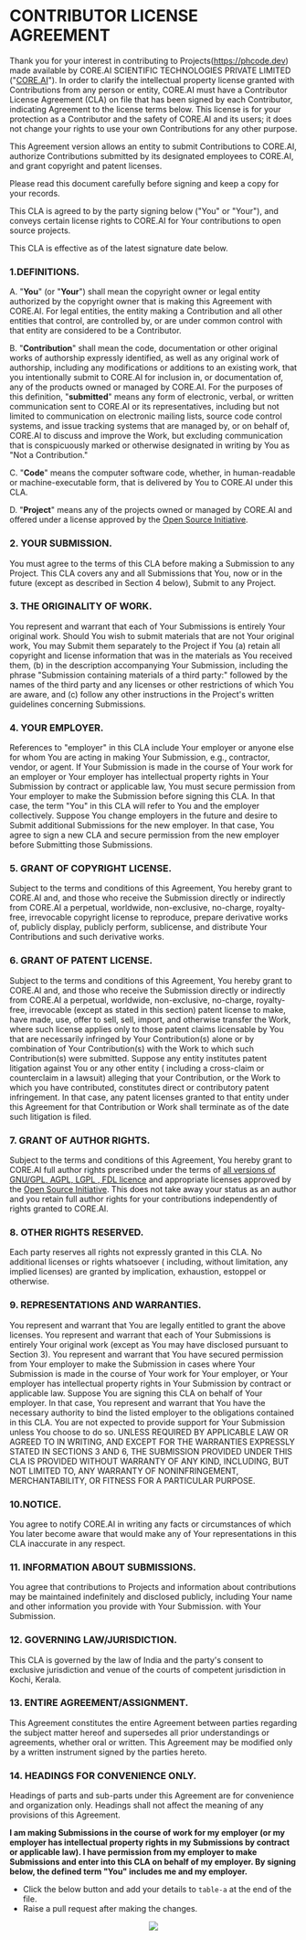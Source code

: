 # **CONTRIBUTOR LICENSE AGREEMENT**

Thank you for your interest in contributing to Projects(https://phcode.dev) made available by CORE.AI SCIENTIFIC TECHNOLOGIES
PRIVATE LIMITED ("[CORE.AI](https://core.ai)"). In order to clarify the intellectual property license granted with Contributions from any
person or entity, CORE.AI must have a Contributor License Agreement (CLA) on file that has been signed by each
Contributor, indicating Agreement to the license terms below. This license is for your protection as a Contributor and
the safety of CORE.AI and its users; it does not change your rights to use your own Contributions for any other purpose.

This Agreement version allows an entity to submit Contributions to CORE.AI, authorize Contributions submitted by its
designated employees to CORE.AI, and grant copyright and patent licenses.

Please read this document carefully before signing and keep a copy for your records.

This CLA is agreed to by the party signing below ("You" or "Your"), and conveys certain license rights to CORE.AI for
Your contributions to open source projects.

This CLA is effective as of the latest signature date below.

### 1.**DEFINITIONS.**

A. "**You**" (or "**Your**") shall mean the copyright owner or legal entity authorized by the copyright owner that is
making this Agreement with CORE.AI. For legal entities, the entity making a Contribution and all other entities that
control, are controlled by, or are under common control with that entity are considered to be a Contributor.

B. "**Contribution**" shall mean the code, documentation or other original works of authorship expressly identified, as
well as any original work of authorship, including any modifications or additions to an existing work, that you
intentionally submit to CORE.AI for inclusion in, or documentation of, any of the products owned or managed by CORE.AI.
For the purposes of this definition, "**submitted**" means any form of electronic, verbal, or written communication sent
to CORE.AI or its representatives, including but not limited to communication on electronic mailing lists, source code
control systems, and issue tracking systems that are managed by, or on behalf of, CORE.AI to discuss and improve the
Work, but excluding communication that is conspicuously marked or otherwise designated in writing by You as "Not a
Contribution."

C. "**Code**" means the computer software code, whether, in human-readable or machine-executable form, that is delivered
by You to CORE.AI under this CLA.

D. "**Project**" means any of the projects owned or managed by CORE.AI and offered under a license approved by the
[Open Source Initiative](https://opensource.org/licenses/category).

### 2. **YOUR SUBMISSION**.

You must agree to the terms of this CLA before making a Submission to any Project. This CLA covers any and all
Submissions that You, now or in the future (except as described in Section 4 below), Submit to any Project.

### 3. **THE ORIGINALITY OF WORK**.

You represent and warrant that each of Your Submissions is entirely Your original work. Should You wish to submit
materials that are not Your original work, You may Submit them separately to the Project if You (a) retain all copyright
and license information that was in the materials as You received them, (b) in the description accompanying Your
Submission, including the phrase "Submission containing materials of a third party:" followed by the names of the third
party and any licenses or other restrictions of which You are aware, and (c) follow any other instructions in the
Project's written guidelines concerning Submissions.

### 4. **YOUR EMPLOYER**.

References to "employer" in this CLA include Your employer or anyone else for whom You are acting in making Your
Submission, e.g., contractor, vendor, or agent. If Your Submission is made in the course of Your work for an employer or
Your employer has intellectual property rights in Your Submission by contract or applicable law, You must secure
permission from Your employer to make the Submission before signing this CLA. In that case, the term "You" in this CLA
will refer to You and the employer collectively. Suppose You change employers in the future and desire to Submit
additional Submissions for the new employer. In that case, You agree to sign a new CLA and secure permission from the
new employer before Submitting those Submissions.

### 5. **GRANT OF COPYRIGHT LICENSE**.

Subject to the terms and conditions of this Agreement, You hereby grant to CORE.AI and, and those who receive the
Submission directly or indirectly from CORE.AI a perpetual, worldwide, non-exclusive, no-charge, royalty-free,
irrevocable copyright license to reproduce, prepare derivative works of, publicly display, publicly perform, sublicense,
and distribute Your Contributions and such derivative works.

### 6. **GRANT OF PATENT LICENSE**.

Subject to the terms and conditions of this Agreement, You hereby grant to CORE.AI and, and those who receive the
Submission directly or indirectly from CORE.AI a perpetual, worldwide, non-exclusive, no-charge, royalty-free,
irrevocable (except as stated in this section) patent license to make, have made, use, offer to sell, sell, import, and
otherwise transfer the Work, where such license applies only to those patent claims licensable by You that are
necessarily infringed by Your Contribution(s) alone or by combination of Your Contribution(s) with the Work to which
such Contribution(s) were submitted. Suppose any entity institutes patent litigation against You or any other entity (
including a cross-claim or counterclaim in a lawsuit) alleging that your Contribution, or the Work to which you have
contributed, constitutes direct or contributory patent infringement. In that case, any patent licenses granted to that
entity under this Agreement for that Contribution or Work shall terminate as of the date such litigation is filed.

### 7. **GRANT OF AUTHOR RIGHTS**.

Subject to the terms and conditions of this Agreement, You hereby grant to CORE.AI full author rights prescribed under
the terms of [all versions of GNU/GPL, AGPL, LGPL , FDL licence](https://www.gnu.org/licenses/) and appropriate licenses
approved by the [Open Source Initiative](https://opensource.org/licenses/category). This does not take away your status
as an author and you retain full author rights for your contributions independently of rights granted to CORE.AI.

### 8. **OTHER RIGHTS RESERVED**.

Each party reserves all rights not expressly granted in this CLA. No additional licenses or rights whatsoever (
including, without limitation, any implied licenses) are granted by implication, exhaustion, estoppel or otherwise.

### 9. **REPRESENTATIONS AND WARRANTIES**.

You represent and warrant that You are legally entitled to grant the above licenses. You represent and warrant that each
of Your Submissions is entirely Your original work (except as You may have disclosed pursuant to Section 3). You
represent and warrant that You have secured permission from Your employer to make the Submission in cases where Your
Submission is made in the course of Your work for Your employer, or Your employer has intellectual property rights in
Your Submission by contract or applicable law. Suppose You are signing this CLA on behalf of Your employer. In that
case, You represent and warrant that You have the necessary authority to bind the listed employer to the obligations
contained in this CLA. You are not expected to provide support for Your Submission unless You choose to do so. UNLESS
REQUIRED BY APPLICABLE LAW OR AGREED TO IN WRITING, AND EXCEPT FOR THE WARRANTIES EXPRESSLY STATED IN SECTIONS 3 AND 6,
THE SUBMISSION PROVIDED UNDER THIS CLA IS PROVIDED WITHOUT WARRANTY OF ANY KIND, INCLUDING, BUT NOT LIMITED TO, ANY
WARRANTY OF NONINFRINGEMENT, MERCHANTABILITY, OR FITNESS FOR A PARTICULAR PURPOSE.

### 10.**NOTICE**.

You agree to notify CORE.AI in writing any facts or circumstances of which You later become aware that would make any of
Your representations in this CLA inaccurate in any respect.

### 11. **INFORMATION ABOUT SUBMISSIONS**.

You agree that contributions to Projects and information about contributions may be maintained indefinitely and
disclosed publicly, including Your name and other information you provide with Your Submission.
with Your Submission.

### 12. **GOVERNING LAW/JURISDICTION**.

This CLA is governed by the law of India and the party's consent to exclusive jurisdiction and venue of the courts of
competent jurisdiction in Kochi, Kerala.

### 13. **ENTIRE AGREEMENT/ASSIGNMENT**.

This Agreement constitutes the entire Agreement between parties regarding the subject matter hereof and supersedes all
prior understandings or agreements, whether oral or written. This Agreement may be modified only by a written instrument
signed by the parties hereto.

### 14. **HEADINGS FOR CONVENIENCE ONLY**.

Headings of parts and sub-parts under this Agreement are for convenience and organization only. Headings shall not
affect the meaning of any provisions of this Agreement.

**I am making Submissions in the course of work for my employer (or my employer has intellectual property rights in my
Submissions by contract or applicable law). I have permission from my employer to make Submissions and enter into this
CLA on behalf of my employer. By signing below, the defined term "You" includes me and my employer.**

* Click the below button and add your details to `table-a` at the end of the file.
* Raise a pull request after making the changes.

<p align="center">
<a href="https://github.com/phcode-dev/contributor-license-agreement/edit/main/employer_contributor_license_agreement.md"><img src="img/employer_pull_cla_button.svg" /></a>
</p>
